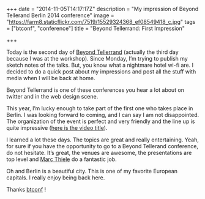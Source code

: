 +++
date = "2014-11-05T14:17:17Z"
description = "My impression of Beyond Tellerand Berlin 2014 conference"
image = "https://farm8.staticflickr.com/7519/15529324368_ef08549418_c.jpg"
tags = ["btconf", "conference"]
title = "Beyond Tellerrand: First Impression"

+++

Today is the second day of [Beyond Tellerrand](http://beyondtellerrand.com/) (actually the third day because I was at the workshop). Since Monday, I’m trying to publish my sketch notes of the talks. But, you know what a nightmare hotel wi-fi are. I decided to do a quick post about my impressions and post all the stuff with media when I will be back at home.

Beyond Tellerrand is one of these conferences you hear a lot about on twitter and in the web design scene.

This year, I’m lucky enough to take part of the first one who takes place in Berlin. I was looking forward to coming, and I can say I am not disappointed. The organization of the event is perfect and very friendly and the line up is quite impressive ([here is the video title](http://vimeo.com/110455197)).

I learned a lot these days. The topics are great and really entertaining. Yeah, for sure if you have the opportunity to go to a Beyond Tellerand conference, do not hesitate. It’s great, the venues are awesome, the presentations are top level and [Marc Thiele](https://twitter.com/marcthiele) do a fantastic job.

Oh and Berlin is a beautiful city. This is one of my favorite European capitals. I really enjoy being back here.

Thanks [btconf](https://twitter.com/btconf) !
